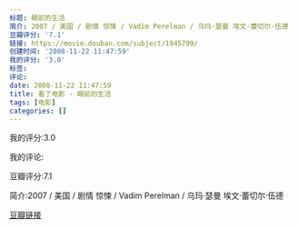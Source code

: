 ```yaml
---
标题: 眼前的生活
简介: 2007 / 美国 / 剧情 惊悚 / Vadim Perelman / 乌玛·瑟曼 埃文·蕾切尔·伍德
豆瓣评分: '7.1'
链接: https://movie.douban.com/subject/1945799/
创建时间: '2008-11-22 11:47:59'
我的评分: '3.0'
标签:
评论:
date: 2008-11-22 11:47:59
title: 看了电影 - 眼前的生活
tags: [电影]
categories: []
---
```


我的评分:3.0

我的评论:

豆瓣评分:7.1

简介:2007 / 美国 / 剧情 惊悚 / Vadim Perelman / 乌玛·瑟曼 埃文·蕾切尔·伍德

[豆瓣链接](https://movie.douban.com/subject/1945799/)

